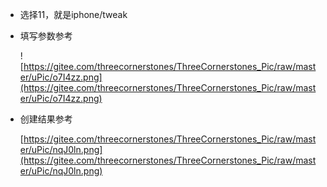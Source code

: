 - 选择11，就是iphone/tweak
- 填写参数参考

    ![https://gitee.com/threecornerstones/ThreeCornerstones_Pic/raw/master/uPic/o7I4zz.png](https://gitee.com/threecornerstones/ThreeCornerstones_Pic/raw/master/uPic/o7I4zz.png)

- 创建结果参考

    [https://gitee.com/threecornerstones/ThreeCornerstones_Pic/raw/master/uPic/nqJ0ln.png](https://gitee.com/threecornerstones/ThreeCornerstones_Pic/raw/master/uPic/nqJ0ln.png)